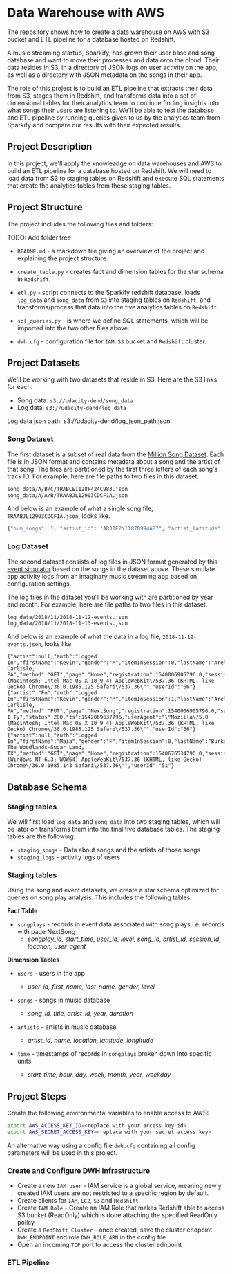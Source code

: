 # Data Warehouse with AWS
The repository shows how to create a data warehouse on AWS with S3 bucket and ETL pipeline for a database hosted on Redshift.


A music streaming startup, Sparkify, has grown their user base and song database and want to move their processes and data onto the cloud. Their data resides in S3, in a directory of JSON logs on user activity on the app, as well as a directory with JSON metadata on the songs in their app.

The role of this project is to build an ETL pipeline that extracts their data from S3, stages them in Redshift, and transforms data into a set of dimensional tables for their analytics team to continue finding insights into what songs their users are listening to. We'll be able to test the database and ETL pipeline by running queries given to us by the analytics team from Sparkify and compare our results with their expected results.

## Project Description
In this project, we'll apply the knowleadge on data warehouses and AWS to build an ETL pipeline for a database hosted on Redshift. We will need to load data from S3 to staging tables on Redshift and execute SQL statements that create the analytics tables from these staging tables.

## Project Structure
The project includes the following files and folders:

TODO: Add folder tree


- `README.md` - a markdown file giving an overview of the project and explaining the project structure.
- `create_table.py` - creates fact and dimension tables for the star schema in `Redshift`.
- `etl.py` - script connects to the Sparkify redshift database, loads `log_data` and `song_data` from `S3` into staging tables on `Redshift`, and transforms/process that data into the five analytics tables on `Redshift`.

- `sql_queries.py` - is where we define SQL statements, which will be imported into the two other files above.
- `dwh.cfg` - configuration file for `IAM`, `S3` bucket and `Redshift` cluster.


## Project Datasets
We'll be working with two datasets that reside in S3. Here are the S3 links for each:

- Song data: `s3://udacity-dend/song_data`
- Log data: `s3://udacity-dend/log_data`

Log data json path: s3://udacity-dend/log_json_path.json

### Song Dataset
The first dataset is a subset of real data from the [Million Song Dataset](http://millionsongdataset.com/). Each file is in JSON format and contains metadata about a song and the artist of that song. The files are partitioned by the first three letters of each song's track ID. For example, here are file paths to two files in this dataset.

```bash
song_data/A/B/C/TRABCEI128F424C983.json
song_data/A/A/B/TRAABJL12903CDCF1A.json
```

And below is an example of what a single song file, `TRAABJL12903CDCF1A.json`, looks like.

```bash
{"num_songs": 1, "artist_id": "ARJIE2Y1187B994AB7", "artist_latitude": null, "artist_longitude": null, "artist_location": "", "artist_name": "Line Renaud", "song_id": "SOUPIRU12A6D4FA1E1", "title": "Der Kleine Dompfaff", "duration": 152.92036, "year": 0}
```

### Log Dataset
The second dataset consists of log files in JSON format generated by this [event simulator](https://github.com/Interana/eventsim) based on the songs in the dataset above. These simulate app activity logs from an imaginary music streaming app based on configuration settings.

The log files in the dataset you'll be working with are partitioned by year and month. For example, here are file paths to two files in this dataset.

```bash
log_data/2018/11/2018-11-12-events.json
log_data/2018/11/2018-11-13-events.json
```

And below is an example of what the data in a log file, `2018-11-12-events.json`, looks like.

```
{"artist":null,"auth":"Logged In","firstName":"Kevin","gender":"M","itemInSession":0,"lastName":"Arellano","length":null,"level":"free","location":"Harrisburg-Carlisle, PA","method":"GET","page":"Home","registration":1540006905796.0,"sessionId":514,"song":null,"status":200,"ts":1542069417796,"userAgent":"\"Mozilla\/5.0 (Macintosh; Intel Mac OS X 10_9_4) AppleWebKit\/537.36 (KHTML, like Gecko) Chrome\/36.0.1985.125 Safari\/537.36\"","userId":"66"}
{"artist":"Fu","auth":"Logged In","firstName":"Kevin","gender":"M","itemInSession":1,"lastName":"Arellano","length":280.05832,"level":"free","location":"Harrisburg-Carlisle, PA","method":"PUT","page":"NextSong","registration":1540006905796.0,"sessionId":514,"song":"Ja I Ty","status":200,"ts":1542069637796,"userAgent":"\"Mozilla\/5.0 (Macintosh; Intel Mac OS X 10_9_4) AppleWebKit\/537.36 (KHTML, like Gecko) Chrome\/36.0.1985.125 Safari\/537.36\"","userId":"66"}
{"artist":null,"auth":"Logged In","firstName":"Maia","gender":"F","itemInSession":0,"lastName":"Burke","length":null,"level":"free","location":"Houston-The Woodlands-Sugar Land, TX","method":"GET","page":"Home","registration":1540676534796.0,"sessionId":510,"song":null,"status":200,"ts":1542071524796,"userAgent":"\"Mozilla\/5.0 (Windows NT 6.3; WOW64) AppleWebKit\/537.36 (KHTML, like Gecko) Chrome\/36.0.1985.143 Safari\/537.36\"","userId":"51"}
```

## Database Schema 
### Staging tables
We will first load `log_data` and `song_data` into two staging tables, which will be later on transforms them into the final five database tables. The staging tables are the following:

- `staging_songs` - Data about songs and the artists of those songs 
- `staging_logs` - activity logs of users

### Staging tables
Using the song and event datasets, we create a star schema optimized for queries on song play analysis. This includes the following tables.

**Fact Table**
- `songplays` - records in event data associated with song plays i.e. records with page NextSong 
  - *songplay_id, start_time, user_id, level, song_id, artist_id, session_id, location, user_agent*
 
**Dimension Tables**
- `users` - users in the app
  - *user_id, first_name, last_name, gender, level*

- `songs` - songs in music database
  - *song_id, title, artist_id, year, duration*
 
- `artists` - artists in music database
  - *artist_id, name, location, lattitude, longitude*

- `time` - timestamps of records in `songplays` broken down into specific units
  - *start_time, hour, day, week, month, year, weekday*

## Project Steps

Create the following environmental variables to enable access to AWS:

```bash
export AWS_ACCESS_KEY_ID=<replace with your access key id>
export AWS_SECRET_ACCESS_KEY=<replace with your secret access key>
```

An alternative way using a config file `dwh.cfg` containing all config parameters will be used in this project.

### Create and Configure DWH Infrastructure
- Create a new `IAM user` - IAM service is a global service, meaning newly created IAM users are not restricted to a specific region by default.
- Create clients for `IAM`, `EC2`, `S3` and `Redshift`
- Create `IAM Role` - Create an IAM Role that makes Redshift able to access S3 bucket (ReadOnly) which is done attaching the specified ReadOnly policy
- Create a `RedShift Cluster` - once created, save the cluster endpoint `DWH_ENDPOINT` and role `DWH_ROLE_ARN` in the config file
- Open an incoming `TCP` port to access the cluster ednpoint


### ETL Pipeline


